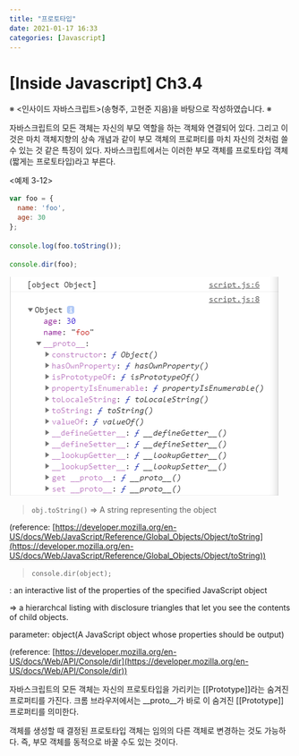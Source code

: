 ```yaml
---
title: "프로토타입"
date: 2021-01-17 16:33
categories: [Javascript]
---
```


# [Inside Javascript] Ch3.4

※ <인사이드 자바스크립트>(송형주, 고현준 지음)을 바탕으로 작성하였습니다. ※

자바스크립트의 모든 객체는 자신의 부모 역할을 하는 객체와 연결되어 있다. 그리고 이것은 마치 객체지향의 상속 개념과 같이 부모 객체의 프로퍼티를 마치 자신의 것처럼 쓸 수 있는 것 같은 특징이 있다. 자바스크립트에서는 이러한 부모 객체를 프로토타입 객체(짧게는 프로토타입)라고 부른다.

<예제 3-12>

```jsx
var foo = {
  name: 'foo',
  age: 30
};

console.log(foo.toString());

console.dir(foo);
```

![20210117155627.png](/assets/images/posts/2021-01-17/20210117155627.png)

>`obj.toString()` ⇒ A string representing the object

(reference: [https://developer.mozilla.org/en-US/docs/Web/JavaScript/Reference/Global_Objects/Object/toString](https://developer.mozilla.org/en-US/docs/Web/JavaScript/Reference/Global_Objects/Object/toString))

>`console.dir(object);`

: an interactive list of the properties of the specified JavaScript object

⇒ a hierarchcal listing with disclosure triangles that let you see the contents of child objects.

parameter: object(A JavaScript object whose properties should be output)

(reference: [https://developer.mozilla.org/en-US/docs/Web/API/Console/dir](https://developer.mozilla.org/en-US/docs/Web/API/Console/dir))

자바스크립트의 모든 객체는 자신의 프로토타입을 가리키는 [[Prototype]]라는 숨겨진 프로퍼티를 가진다. 크롬 브라우저에서는 __proto__가 바로 이 숨겨진 [[Prototype]] 프로퍼티를 의미한다.

객체를 생성할 때 결정된 프로토타입 객체는 임의의 다른 객체로 변경하는 것도 가능하다. 즉, 부모 객체를 동적으로 바꿀 수도 있는 것이다.